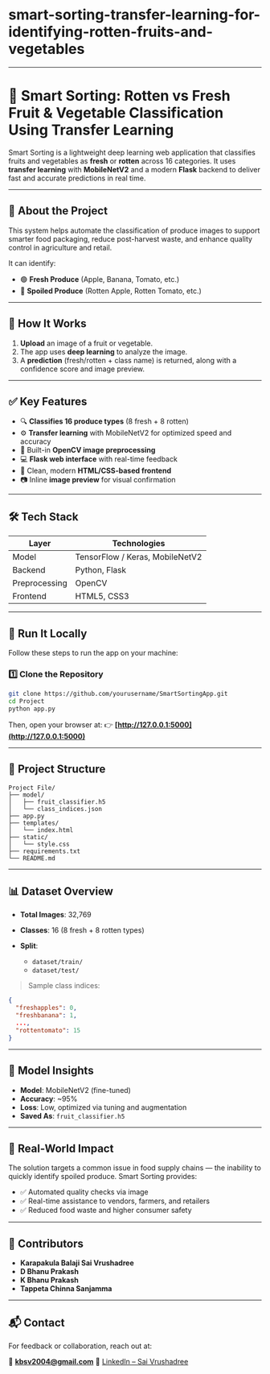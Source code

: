 # smart-sorting-transfer-learning-for-identifying-rotten-fruits-and-vegetables

---

# 🍎 Smart Sorting: Rotten vs Fresh Fruit & Vegetable Classification Using Transfer Learning

Smart Sorting is a lightweight deep learning web application that classifies fruits and vegetables as **fresh** or **rotten** across 16 categories. It uses **transfer learning** with **MobileNetV2** and a modern **Flask** backend to deliver fast and accurate predictions in real time.

---

## 🧠 About the Project

This system helps automate the classification of produce images to support smarter food packaging, reduce post-harvest waste, and enhance quality control in agriculture and retail.

It can identify:

* 🟢 **Fresh Produce** (Apple, Banana, Tomato, etc.)
* 🔴 **Spoiled Produce** (Rotten Apple, Rotten Tomato, etc.)

---

## 🚀 How It Works

1. **Upload** an image of a fruit or vegetable.
2. The app uses **deep learning** to analyze the image.
3. A **prediction** (fresh/rotten + class name) is returned, along with a confidence score and image preview.

---

## ✅ Key Features

* 🔍 **Classifies 16 produce types** (8 fresh + 8 rotten)
* ⚙️ **Transfer learning** with MobileNetV2 for optimized speed and accuracy
* 🫼 Built-in **OpenCV image preprocessing**
* 💻 **Flask web interface** with real-time feedback
* 🎨 Clean, modern **HTML/CSS-based frontend**
* 📷 Inline **image preview** for visual confirmation

---

## 🛠 Tech Stack

| Layer         | Technologies                    |
| ------------- | ------------------------------- |
| Model         | TensorFlow / Keras, MobileNetV2 |
| Backend       | Python, Flask                   |
| Preprocessing | OpenCV                          |
| Frontend      | HTML5, CSS3                     |

---

## 🧪 Run It Locally

Follow these steps to run the app on your machine:

### 1️⃣ Clone the Repository

```bash
git clone https://github.com/yourusername/SmartSortingApp.git
cd Project
python app.py
```

Then, open your browser at:
👉 **[http://127.0.0.1:5000](http://127.0.0.1:5000)**

---

## 📁 Project Structure

```
Project File/
├── model/
│   ├── fruit_classifier.h5
│   └── class_indices.json
├── app.py
├── templates/
│   └── index.html
├── static/
│   └── style.css
├── requirements.txt
└── README.md
```

---

## 📊 Dataset Overview

* **Total Images**: 32,769
* **Classes**: 16 (8 fresh + 8 rotten types)
* **Split**:

  * `dataset/train/`
  * `dataset/test/`

> Sample class indices:

```json
{
  "freshapples": 0,
  "freshbanana": 1,
  ...,
  "rottentomato": 15
}
```

---

## 🧠 Model Insights

* **Model**: MobileNetV2 (fine-tuned)
* **Accuracy**: \~95%
* **Loss**: Low, optimized via tuning and augmentation
* **Saved As**: `fruit_classifier.h5`

---

## 🎯 Real-World Impact

The solution targets a common issue in food supply chains — the inability to quickly identify spoiled produce. Smart Sorting provides:

* ✅ Automated quality checks via image
* ✅ Real-time assistance to vendors, farmers, and retailers
* ✅ Reduced food waste and higher consumer safety

---

## 👥 Contributors

* **Karapakula Balaji Sai Vrushadree**
* **D Bhanu Prakash**
* **K Bhanu Prakash**
* **Tappeta Chinna Sanjamma**

---

## 📬 Contact

For feedback or collaboration, reach out at:

📧 **[kbsv2004@gmail.com](mailto:kbsv2004@gmail.com)**
🔗 [LinkedIn – Sai Vrushadree](https://www.linkedin.com/in/sai-vrushadree-715012255/)
